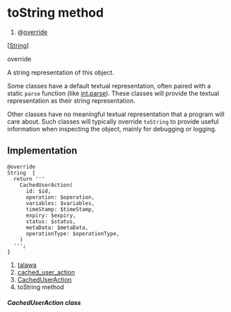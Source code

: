 
<div>

# toString method

</div>


<div>

1.  @[override](https://api.flutter.dev/flutter/dart-core/override-constant.html)

</div>

[[String](https://api.flutter.dev/flutter/dart-core/String-class.html)]



override




A string representation of this object.

Some classes have a default textual representation, often paired with a
static `parse` function (like
[int.parse](https://api.flutter.dev/flutter/dart-core/int/parse.html)).
These classes will provide the textual representation as their string
representation.

Other classes have no meaningful textual representation that a program
will care about. Such classes will typically override `toString` to
provide useful information when inspecting the object, mainly for
debugging or logging.



## Implementation

``` language-dart
@override
String  {
  return '''
    CachedUserAction(
      id: $id,
      operation: $operation,
      variables: $variables,
      timeStamp: $timeStamp,
      expiry: $expiry,
      status: $status,
      metaData: $metaData,
      operationType: $operationType,
    )
  ''';
}
```







1.  [talawa](../../index.html)
2.  [cached_user_action](../../models_caching_cached_user_action/)
3.  [CachedUserAction](../../models_caching_cached_user_action/CachedUserAction-class.html)
4.  toString method

##### CachedUserAction class







